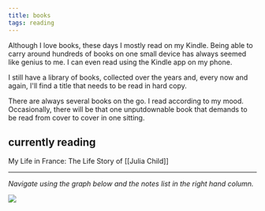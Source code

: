```yaml
---
title: books
tags: reading
---
```


Although I love books, these days I mostly read on my Kindle. Being able to carry around hundreds of books on one small device has always seemed like genius to me. I can even read using the Kindle app on my phone.

I still have a library of books, collected over the years and, every now and again, I'll find a title that needs to be read in hard copy. 

There are always several books on the go. I read according to my mood. Occasionally, there will be that one unputdownable book that demands to be read from cover to cover in one sitting.

## currently reading

My Life in France: The Life Story of [[Julia Child]]

---

*Navigate using the graph below and the notes list in the right hand column.*

![](https://source.unsplash.com/zAJcnffG8xw/1900x1200)